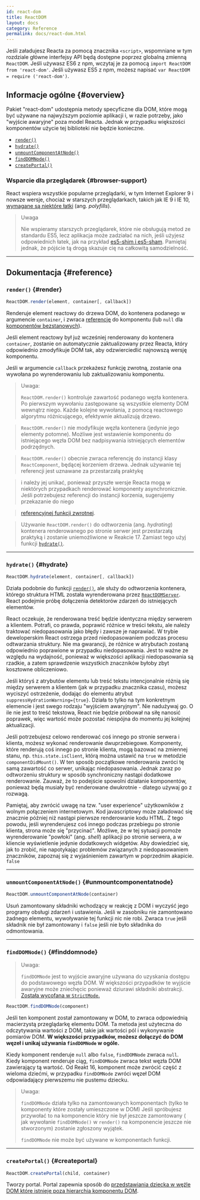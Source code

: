 ```yaml
---
id: react-dom
title: ReactDOM
layout: docs
category: Reference
permalink: docs/react-dom.html
---
```


Jeśli załadujesz Reacta za pomocą znacznika `<script>`, wspomniane w tym rozdziale główne interfejsy API będą dostępne poprzez globalną zmienną `ReactDOM`. Jeśli używasz ES6 z npm, wczytaj je za pomocą `import ReactDOM from 'react-dom'`. Jeśli używasz ES5 z npm, możesz napisać `var ReactDOM = require ('react-dom')`.

## Informacje ogólne {#overview}

Pakiet "react-dom" udostępnia metody specyficzne dla DOM, które mogą być używane na najwyższym poziomie aplikacji i, w razie potrzeby, jako "wyjście awaryjne" poza model Reacta. Jednak w przypadku większości komponentów użycie tej biblioteki nie będzie konieczne.

- [`render()`](#render)
- [`hydrate()`](#hydrate)
- [`unmountComponentAtNode()`](#unmountcomponentatnode)
- [`findDOMNode()`](#finddomnode)
- [`createPortal()`](#createportal)

### Wsparcie dla przeglądarek {#browser-support}

React wspiera wszystkie popularne przeglądarki, w tym Internet Explorer 9 i nowsze wersje, chociaż w starszych przeglądarkach, takich jak IE 9 i IE 10, [wymagane są niektóre łatki](/docs/javascript-environment-requirements.html) (ang. *polyfills*).

> Uwaga
>
>Nie wspieramy starszych przeglądarek, które nie obsługują metod ze standardu ES5, lecz aplikacja może zadziałać na nich, jeśli użyjesz odpowiednich łatek, jak na przykład [es5-shim i es5-sham](https://github.com/es-shims/es5-shim). Pamiętaj jednak, że pójście tą drogą skazuje cię na całkowitą samodzielność.

* * *

## Dokumentacja {#reference}

### `render()` {#render}

```javascript
ReactDOM.render(element, container[, callback])
```

Renderuje element reactowy do drzewa DOM, do kontenera podanego w argumencie `container`, i zwraca [referencję](/docs/more-about-refs.html) do komponentu (lub `null` dla [komponentów bezstanowych](/docs/components-and-props.html#functional-and-class-components)).

Jeśli element reactowy był już wcześniej renderowany do kontenera `container`, zostanie on automatycznie zaktualizowany przez Reacta, który odpowiednio zmodyfikuje DOM tak, aby odzwierciedlić najnowszą wersję komponentu.

Jeśli w argumencie `callback` przekażesz funkcję zwrotną, zostanie ona wywołana po wyrenderowaniu lub zaktualizowaniu komponentu.

> Uwaga:
>
>`ReactDOM.render()` kontroluje zawartość podanego węzła kontenera. Po pierwszym wywołaniu zastępowane są wszystkie elementy DOM wewnątrz niego. Każde kolejne wywołania, z pomocą reactowego algorytmu różnicującego, efektywnie aktualizują drzewo.

>
>`ReactDOM.render()` nie modyfikuje węzła kontenera (jedynie jego elementy potomne). Możliwe jest wstawienie komponentu do istniejącego węzła DOM bez nadpisywania istniejących elementów podrzędnych.

>
> `ReactDOM.render()` obecnie zwraca referencję do instancji klasy `ReactComponent`, będącej korzeniem drzewa. Jednak używanie tej referencji jest uznawane za przestarzałą praktykę

> i należy jej unikać, ponieważ przyszłe wersje Reacta mogą w niektórych przypadkach renderować komponenty asynchronicznie. Jeśli potrzebujesz referencji do instancji korzenia, sugerujemy przekazanie do niego

> [referencyjnej funkcji zwrotnej](/docs/more-about-refs.html#the-ref-callback-attribute).

>
>  Używanie `ReactDOM.render()` do odtworzenia (ang. *hydrating*) kontenera renderowanego po stronie serwer jest przestarzałą praktyką i zostanie uniemożliwione w Reakcie 17. Zamiast tego użyj funkcji [`hydrate()`](#hydrate).


* * *

### `hydrate()` {#hydrate}

```javascript
ReactDOM.hydrate(element, container[, callback])
```

Działa podobnie do funkcji [`render()`](#render), ale służy do odtworzenia kontenera, którego struktura HTML została wyrenderowana przez [`ReactDOMServer`](/docs/react-dom-server.html). React podejmie próbę dołączenia detektorów zdarzeń do istniejących elementów.

React oczekuje, że renderowana treść będzie identyczna między serwerem a klientem. Potrafi, co prawda, poprawić różnice w treści tekstu, ale należy traktować niedopasowania jako błędy i zawsze je naprawiać. W trybie deweloperskim React ostrzega przed niedopasowaniem podczas procesu odtwarzania struktury. Nie ma gwarancji, że różnice w atrybutach zostaną odpowiednio poprawione w przypadku niedopasowania. Jest to ważne ze względu na wydajność, ponieważ w większości aplikacji niedopasowania są rzadkie, a zatem sprawdzenie wszystkich znaczników byłoby zbyt kosztowne obliczeniowo.

Jeśli któryś z atrybutów elementu lub treść tekstu intencjonalnie różnią się między serwerem a klientem (jak w przypadku znacznika czasu), możesz wyciszyć ostrzeżenie, dodając do elementu atrybut `suppressHydrationWarning={true}`. Działa to tylko na tym konkretnym elemencie i jest swego rodzaju "wyjściem awaryjnym". Nie nadużywaj go. O ile nie jest to treść tekstowa, React nie będzie próbował na siłę nanosić poprawek, więc wartość może pozostać niespójna do momentu jej kolejnej aktualizacji.

Jeśli potrzebujesz celowo renderować coś innego po stronie serwera i klienta, możesz wykonać renderowanie dwuprzebiegowe. Komponenty, które renderują coś innego po stronie klienta, mogą bazować na zmiennej stanu, np. `this.state.isClient`, którą można ustawić na `true` w metodzie `componentDidMount()`. W ten sposób początkowe renderowania zwróci tę samą zawartość co serwer, unikając niedopasowania. Jednak zaraz po odtworzeniu struktury w sposób synchroniczny nastąpi dodatkowe renderowanie. Zauważ, że to podejście spowolni działanie komponentów, ponieważ będą musiały być renderowane dwukrotnie - dlatego używaj go z rozwagą.

Pamiętaj, aby zwrócić uwagę na tzw. "user experience" użytkowników z wolnym połączeniem internetowym. Kod javascriptowy może załadować się znacznie później niż nastąpi pierwsze renderowanie kodu HTML. Z tego powodu, jeśli wyrenderujesz coś innego podczas przebiegu po stronie klienta, strona może się "przycinać". Możliwe, że w tej sytuacji pomoże wyrenderowanie "powłoki" (ang. *shell*) aplikacji po stronie serwera, a w kliencie wyświetlenie jedynie dodatkowych widgetów. Aby dowiedzieć się, jak to zrobić, nie napotykając problemów związanych z niedopasowaniem znaczników, zapoznaj się z wyjaśnieniem zawartym w poprzednim akapicie.
`false`
* * *

### `unmountComponentAtNode()` {#unmountcomponentatnode}

```javascript
ReactDOM.unmountComponentAtNode(container)
```

Usuń zamontowany składniki wchodzący w reakcję z DOM i wyczyść jego programy obsługi zdarzeń i ustawienia. Jeśli w zasobniku nie zamontowano żadnego elementu, wywoływanie tej funkcji nic nie robi. Zwraca `true` jeśli składnik nie był zamontowany i `false` jeśli nie było składnika do odmontowania.

* * *

### `findDOMNode()` {#finddomnode}

> Uwaga:
>
> `findDOMNode` jest to wyjście awaryjne używana do uzyskania dostępu do podstawowego węzła DOM. W większości przypadków te wyjście awaryjne może zniechęcic ponieważ dziurawi składniki abstrakcji. [Została wycofana w `StrictMode`.](/docs/strict-mode.html#warning-about-deprecated-finddomnode-usage)

```javascript
ReactDOM.findDOMNode(component)
```

Jeśli ten komponent został zamontowany w DOM, to zwraca odpowiednią macierzystą przeglądarkę elementu DOM. Ta metoda jest użyteczna do odczytywania wartości z DOM, takie jak wartości pól i wykonywanie pomiarów DOM. **W większości przypadków, możesz dołączyć do DOM węzeł i unikaj używania `findDOMNode` w ogóle.**

Kiedy komponent renderuje `null` albo `false`, `findDOMNode` zwraca `null`. Kiedy komponent renderuje ciąg, `findDOMNode` zwraca tekst węzła DOM zawierający tą wartość. Od Reakt 16, komponent może zwrócić część z wieloma dziećmi, w przypadku `findDOMNode` zwróci węzeł DOM odpowiadający pierwszemu nie pustemu dziecku.

> Uwaga:
>
> `findDOMNode` działa tylko na zamontowanych komponentach (tylko te komponenty które zostały umieszczone w DOM) Jeśli spróbujesz przywołać to na komponencie który nie był jeszcze zamontowany ( jak wywołanie `findDOMNode()` w `render()` na komponencie jeszcze nie stworzonym) zostanie zgłoszony wyjątek.
>
> `findDOMNode` nie może być używane w komponentach funkcji.


* * *

### `createPortal()` {#createportal}

```javascript
ReactDOM.createPortal(child, container)
```

Tworzy portal. Portal zapewnia sposób do [przedstawiania dziecka w węźle DOM które istnieje poza hierarchią komponentu DOM](/docs/portals.html).